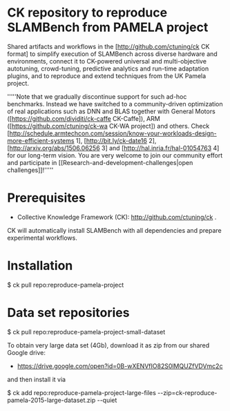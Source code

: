 CK repository to reproduce SLAMBench from PAMELA project
========================================================

Shared artifacts and workflows in the [http://github.com/ctuning/ck CK format] 
to simplify execution of SLAMBench across diverse hardware and environments, 
connect it to CK-powered universal and multi-objective autotuning, crowd-tuning,
predictive analytics and run-time adaptation plugins, 
and to reproduce and extend techniques from the UK Pamela project.

'''''Note that we gradually discontinue support for such ad-hoc benchmarks. 
Instead we have switched to a community-driven optimization of real applications 
such as DNN and BLAS together with General Motors ([https://github.com/dividiti/ck-caffe CK-Caffe]), 
ARM ([https://github.com/ctuning/ck-wa CK-WA project]) and others. 
Check [http://schedule.armtechcon.com/session/know-your-workloads-design-more-efficient-systems 1], 
[http://bit.ly/ck-date16 2], [http://arxiv.org/abs/1506.06256 3] and [http://hal.inria.fr/hal-01054763 4] 
for our long-term vision. You are very welcome to join our community effort 
and participate in [[Research-and-development-challenges|open challenges]]!'''''

Prerequisites
=============
* Collective Knowledge Framework (CK): http://github.com/ctuning/ck . 

CK will automatically install SLAMBench with all dependencies and prepare
experimental workflows.

Installation
============

$ ck pull repo:reproduce-pamela-project

Data set repositories
=====================

$ ck pull repo:reproduce-pamela-project-small-dataset

To obtain very large data set (4Gb), download it as zip
from our shared Google drive:

* https://drive.google.com/open?id=0B-wXENVfIO82S0lMQUZfVDVmc2c

and then install it via

$ ck add repo:reproduce-pamela-project-large-files --zip=ck-reproduce-pamela-2015-large-dataset.zip --quiet
